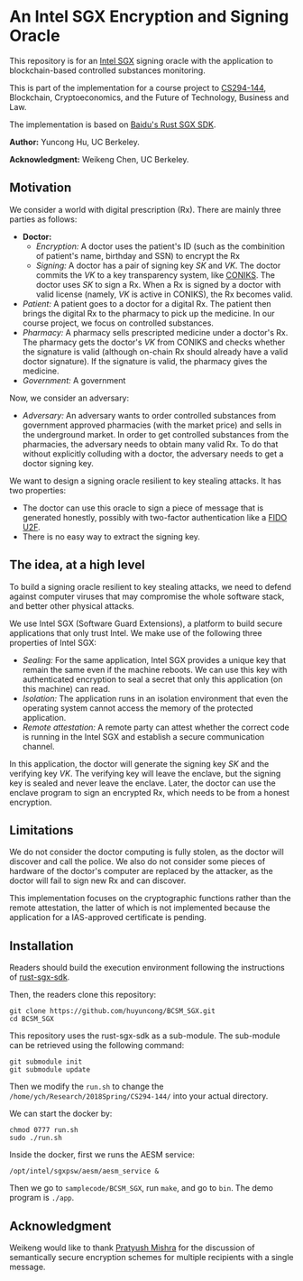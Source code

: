 # An Intel SGX Encryption and Signing Oracle

This repository is for an [Intel SGX](https://software.intel.com/en-us/sgx) signing oracle with the application to blockchain-based controlled substances monitoring.

This is part of the implementation for a course project to [CS294-144](https://berkeley-blockchain.github.io/cs294-144-s18/), Blockchain, Cryptoeconomics, and the Future of Technology, Business and Law. 

The implementation is based on [Baidu's Rust SGX SDK](https://github.com/baidu/rust-sgx-sdk).

**Author:** Yuncong Hu, UC Berkeley. 

**Acknowledgment:** Weikeng Chen, UC Berkeley.

## Motivation
We consider a world with digital prescription (Rx). There are mainly three parties as follows:
- **Doctor:** 
  - *Encryption:* A doctor uses the patient's ID (such as the combinition of patient's name, birthday and SSN) to encrypt the Rx
  - *Signing:* A doctor has a pair of signing key *SK* and *VK*. The doctor commits the *VK*	to a key transparency system, like [CONIKS](https://github.com/coniks-sys/coniks-go). The doctor uses *SK* to sign a Rx. When a Rx is signed by a doctor with valid license (namely, *VK* is active in CONIKS), the Rx becomes valid. 
- *Patient:* A patient goes to a doctor for a digital Rx. The patient then brings the digital Rx to the pharmacy to pick up the medicine. In our course project, we focus on controlled substances.
- *Pharmacy:* A pharmacy sells prescripted medicine under a doctor's Rx. The pharmacy gets the doctor's *VK* from CONIKS and checks whether the signature is valid (although on-chain Rx should already have a valid doctor signature). If the signature is valid, the pharmacy gives the medicine.
- *Government:* A government 

Now, we consider an adversary:
- *Adversary:* An adversary wants to order controlled substances from government approved pharmacies (with the market price) and sells in the underground market. In order to get controlled substances from the pharmacies, the adversary needs to obtain many valid Rx. To do that without explicitly colluding with a doctor, the adversary needs to get a doctor signing key.

We want to design a signing oracle resilient to key stealing attacks. It has two properties:
- The doctor can use this oracle to sign a piece of message that is generated honestly, possibly with two-factor authentication like a [FIDO U2F](https://www.yubico.com/solutions/fido-u2f/).
- There is no easy way to extract the signing key.

## The idea, at a high level

To build a signing oracle resilient to key stealing attacks, we need to defend against computer viruses that may compromise the whole software stack, and better other physical attacks.

We use Intel SGX (Software Guard Extensions), a platform to build secure applications that only trust Intel. We make use of the following three properties of Intel SGX:
- *Sealing:* For the same application, Intel SGX provides a unique key that remain the same even if the machine reboots. We can use this key with authenticated encryption to seal a secret that only this application (on this machine) can read.
- *Isolation:* The application runs in an isolation environment that even the operating system cannot access the memory of the protected application.
- *Remote attestation:* A remote party can attest whether the correct code is running in the Intel SGX and establish a secure communication channel.

In this application, the doctor will generate the signing key *SK* and the verifying key *VK*. The verifying key will leave the enclave, but the signing key is sealed and never leave the enclave. Later, the doctor can use the enclave program to sign an encrypted Rx, which needs to be from a honest encryption. 

## Limitations

We do not consider the doctor computing is fully stolen, as the doctor will discover and call the police. We also do not consider some pieces of hardware of the doctor's computer are replaced by the attacker, as the doctor will fail to sign new Rx and can discover.

This implementation focuses on the cryptographic functions rather than the remote attestation, the latter of which is not implemented because the application for a IAS-approved certificate is pending. 


## Installation
Readers should build the execution environment following the instructions of [rust-sgx-sdk](https://github.com/baidu/rust-sgx-sdk).

Then, the readers clone this repository:
```
git clone https://github.com/huyuncong/BCSM_SGX.git
cd BCSM_SGX
```

This repository uses the rust-sgx-sdk as a sub-module. The sub-module can be retrieved using the following command:
```
git submodule init
git submodule update
```

Then we modify the `run.sh` to change the `/home/ych/Research/2018Spring/CS294-144/` into your actual directory.

We can start the docker by:
```
chmod 0777 run.sh
sudo ./run.sh
```

Inside the docker, first we runs the AESM service:
```
/opt/intel/sgxpsw/aesm/aesm_service &
```

Then we go to `samplecode/BCSM_SGX`, run `make`, and go to `bin`. The demo program is `./app`.

## Acknowledgment

Weikeng would like to thank [Pratyush Mishra](http://people.eecs.berkeley.edu/~pratyushmishra/) for the discussion of semantically secure encryption schemes for multiple recipients with a single message. 
